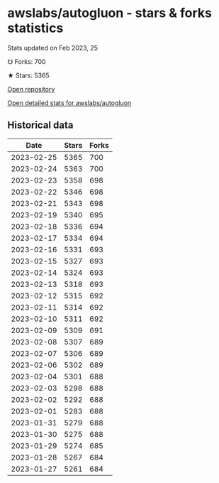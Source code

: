 # awslabs/autogluon - stars & forks statistics

Stats updated on Feb 2023, 25

☋ Forks: 700

★ Stars: 5365

[Open repository](https://github.com/awslabs/autogluon)

[Open detailed stats for awslabs/autogluon](https://reviewgithub.com/rep/awslabs/autogluon)

## Historical data
| Date | Stars | Forks |
|------|-------|-------|
| 2023-02-25 | 5365 | 700 | 
| 2023-02-24 | 5363 | 700 | 
| 2023-02-23 | 5358 | 698 | 
| 2023-02-22 | 5346 | 698 | 
| 2023-02-21 | 5343 | 698 | 
| 2023-02-19 | 5340 | 695 | 
| 2023-02-18 | 5336 | 694 | 
| 2023-02-17 | 5334 | 694 | 
| 2023-02-16 | 5331 | 693 | 
| 2023-02-15 | 5327 | 693 | 
| 2023-02-14 | 5324 | 693 | 
| 2023-02-13 | 5318 | 693 | 
| 2023-02-12 | 5315 | 692 | 
| 2023-02-11 | 5314 | 692 | 
| 2023-02-10 | 5311 | 692 | 
| 2023-02-09 | 5309 | 691 | 
| 2023-02-08 | 5307 | 689 | 
| 2023-02-07 | 5306 | 689 | 
| 2023-02-06 | 5302 | 689 | 
| 2023-02-04 | 5301 | 688 | 
| 2023-02-03 | 5298 | 688 | 
| 2023-02-02 | 5292 | 688 | 
| 2023-02-01 | 5283 | 688 | 
| 2023-01-31 | 5279 | 688 | 
| 2023-01-30 | 5275 | 688 | 
| 2023-01-29 | 5274 | 685 | 
| 2023-01-28 | 5267 | 684 | 
| 2023-01-27 | 5261 | 684 | 

